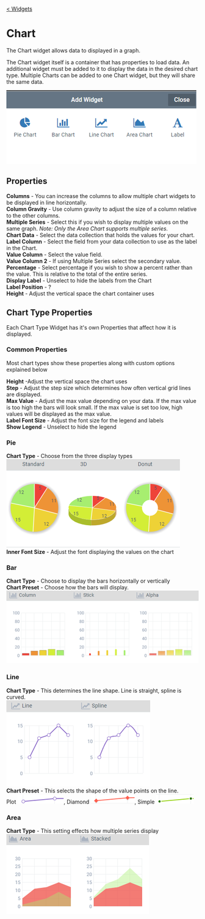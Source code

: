 [< Widgets](../Widgets.md)

# Chart

The Chart widget allows data to displayed in a graph.

The Chart widget itself is a container that has properties to load data. An additional widget must be added to it to display the data in the desired chart type. Multiple Charts can be added to one Chart widget, but they will share the same data.

![](images/addWidget.png)

## Properties

**Columns** - You can increase the columns to allow multiple chart widgets to be displayed in line horizontally.\
**Column Gravity** - Use column gravity to adjust the size of a column relative to the other columns.\
**Multiple Series** - Select this if you wish to display multiple values on the same graph. _Note: Only the Area Chart supports multiple series._  
**Chart Data** - Select the data collection that holds the values for your chart.\
**Label Column** - Select the field from your data collection to use as the label in the Chart.\
**Value Column** - Select the value field.\
**Value Column 2** - If using Multiple Series select the secondary value.\
**Percentage** - Select percentage if you wish to show a percent rather than the value. This is relative to the total of the entire series.\
**Display Label** - Unselect to hide the labels from the Chart\
**Label Position** - ?\
**Height** - Adjust the vertical space the chart container uses

## Chart Type Properties

Each Chart Type Widget has it's own Properties that affect how it is displayed.

### Common Properties

Most chart types show these properties along with custom options explained below

**Height** -Adjust the vertical space the chart uses\
**Step** - Adjust the step size which determines how often vertical grid lines are displayed.\
**Max Value** - Adjust the max value depending on your data. If the max value is too high the bars will look small. If the max value is set too low, high values will be displayed as the max value.\
**Label Font Size** - Adjust the font size for the legend and labels\
**Show Legend** - Unselect to hide the legend

### Pie

**Chart Type** - Choose from the three display types\
![](images/pie.png)\
**Inner Font Size** - Adjust the font displaying the values on the chart

### Bar

**Chart Type** - Choose to display the bars horizontally or vertically\
**Chart Preset** - Choose how the bars will display.\
![](images/bar.png)

### Line

**Chart Type** - This determines the line shape. Line is straight, spline is curved.\
![](images/line.png)\
**Chart Preset** - This selects the shape of the value points on the line.\
Plot ![](images/plot.png),
Diamond ![](images/diamond.png),
Simple ![](images/simple.png)

### Area

**Chart Type** - This setting effects how multiple series display\
![](images/area.png)
